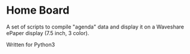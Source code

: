 # Home Board

A set of scripts to compile "agenda" data and display it on a Waveshare ePaper display (7.5 inch, 3 color).

Written for Python3

